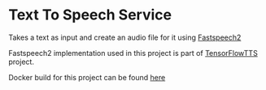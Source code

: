 # Text To Speech Service
Takes a text as input and create an audio file for it using [Fastspeech2](https://arxiv.org/abs/2006.04558)

Fastspeech2 implementation used in this project is part of [TensorFlowTTS](https://github.com/TensorSpeech/TensorFlowTTS) project.

Docker build for this project can be found [here](https://hub.docker.com/repository/docker/blipshare/text_to_speech)